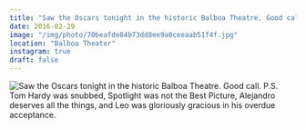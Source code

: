 ```yaml
---
title: "Saw the Oscars tonight in the historic Balboa Theatre. Good call.  P.S. Tom Hardy was snubbed, Spotlight was not the Best Picture, Alejandro deserves all the things, and Leo was gloriously gracious in his overdue acceptance."
date: 2016-02-29
image: "/img/photo/70beafde84b73dd8ee9a0ceeaab51f4f.jpg"
location: "Balboa Theater"
instagram: true
draft: false
---
```


![Saw the Oscars tonight in the historic Balboa Theatre. Good call.  P.S. Tom Hardy was snubbed, Spotlight was not the Best Picture, Alejandro deserves all the things, and Leo was gloriously gracious in his overdue acceptance.](/img/photo/70beafde84b73dd8ee9a0ceeaab51f4f.jpg)
